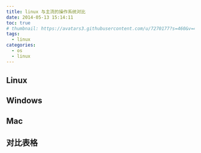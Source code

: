 ```yaml
---
title: linux 与主流的操作系统对比
date: 2014-05-13 15:14:11
toc: true
# thumbnail: https://avatars3.githubusercontent.com/u/7270177?s=460&v=4
tags:
  - linux
categories:
  - os
  - linux
---
```



## Linux

## Windows

## Mac

## 对比表格